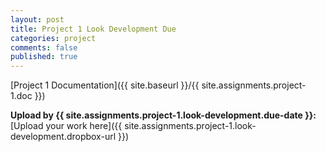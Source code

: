 ```yaml
---
layout: post
title: Project 1 Look Development Due
categories: project
comments: false
published: true
---
```

[Project 1 Documentation]({{ site.baseurl }}/{{ site.assignments.project-1.doc }})

**Upload by {{ site.assignments.project-1.look-development.due-date }}:** [Upload your work here]({{ site.assignments.project-1.look-development.dropbox-url }})